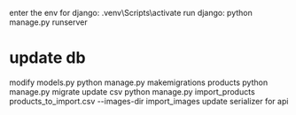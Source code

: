 enter the env for django: .venv\Scripts\activate
run django: python manage.py runserver

# update db

modify models.py
python manage.py makemigrations products
python manage.py migrate
update csv
python manage.py import_products products_to_import.csv --images-dir import_images
update serializer for api
